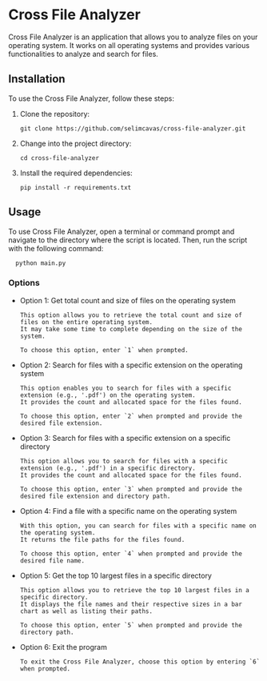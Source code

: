 # Cross File Analyzer

Cross File Analyzer is an application that allows you to analyze files on your operating system. It works on all operating systems and provides various functionalities to analyze and search for files.

## Installation

To use the Cross File Analyzer, follow these steps:

1. Clone the repository:

   ```
   git clone https://github.com/selimcavas/cross-file-analyzer.git
   ```
   
2. Change into the project directory:

    ```
    cd cross-file-analyzer
    ```
  
3. Install the required dependencies:

    ```
    pip install -r requirements.txt
    ```

## Usage

To use Cross File Analyzer, open a terminal or command prompt and navigate to the directory where the script is located. Then, run the script with the following command:

  ```
    python main.py
  ```
 
### Options ###

- Option 1: Get total count and size of files on the operating system
    
    
    ```
    This option allows you to retrieve the total count and size of files on the entire operating system. 
    It may take some time to complete depending on the size of the system.

    To choose this option, enter `1` when prompted.
    ```


- Option 2: Search for files with a specific extension on the operating system
    
    ```
    This option enables you to search for files with a specific extension (e.g., '.pdf') on the operating system. 
    It provides the count and allocated space for the files found.

    To choose this option, enter `2` when prompted and provide the desired file extension.
    ```


- Option 3: Search for files with a specific extension on a specific directory
    
    ```
    This option allows you to search for files with a specific extension (e.g., '.pdf') in a specific directory. 
    It provides the count and allocated space for the files found.

    To choose this option, enter `3` when prompted and provide the desired file extension and directory path.
    ```


- Option 4: Find a file with a specific name on the operating system
    
    ```
    With this option, you can search for files with a specific name on the operating system. 
    It returns the file paths for the files found.

    To choose this option, enter `4` when prompted and provide the desired file name.
    ```


- Option 5: Get the top 10 largest files in a specific directory
    
    ```
    This option allows you to retrieve the top 10 largest files in a specific directory. 
    It displays the file names and their respective sizes in a bar chart as well as listing their paths.

    To choose this option, enter `5` when prompted and provide the directory path.
    ```


- Option 6: Exit the program

    ```
    To exit the Cross File Analyzer, choose this option by entering `6` when prompted.
    ```

